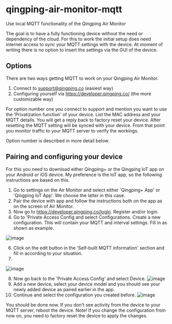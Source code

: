 # qingping-air-monitor-mqtt
Use local MQTT functionality of the Qingping Air Monitor

The goal is to have a fully functioning device without the need or dependency of the cloud. For this to work the initial setup does need internet access to sync your MQTT settings with the device. At moment of writing there is no option to insert the settings via the GUI of the device.

## Options
There are two ways getting MQTT to work on your Qingping Air Monitor.

1. Connect to support@qingping.co (easiest way)
2. Configuring yourself via https://developer.qingping.co/ (the more customizable way)

For option number one you connect to support and mention you want to use the 'Privatization function' of your device. List the MAC address and your MQTT details. You will get a reply back to factory reset your device.
After resetting the MQTT setting will be synced with your device. From that point you monitor traffic to your MQTT server to verify the workings.

Option number is described in more detail below.

## Pairing and configuring your device

For this you need to download either Qingping+ or the Qingping IoT app on your Android or iOS device. My preference is the IoT app, so the following instructions are based on this.

1. Go to settings on the Air Monitor and select either 'Qingping+ App' or 'Qingping IoT App'. We choose the latter in this case.
2. Pair the device with app and follow the instructions both on the app as on the screen of Air Monitor.
3. Now go to https://developer.qingping.co/login. Register and/or login.
4. Go to 'Private Access Config and select Configurations. Create a new configuration. This will contain your MQTT and interval settings. Fill in as shown as example.
   
![image](https://github.com/GreyEarl/qingping-air-monitor-mqtt/assets/33351068/3dc2df5d-ecba-42a4-9164-897d9b88d98e)

6. Click on the edit button in the 'Self-built MQTT information' section and fill in according to your situation.
7. 
![image](https://github.com/GreyEarl/qingping-air-monitor-mqtt/assets/33351068/ee11872a-9cc5-4d79-9951-9948facb8a59)



8. Now go back to the 'Private Access Config' and select Device.
![image](https://github.com/GreyEarl/qingping-air-monitor-mqtt/assets/33351068/ed3084d2-536a-4985-9e2d-c2f8f44005a8)
9. Add a new device, select your device model and you should see your newly added device as paired earlier in the app.
10. Continue and select the configuration you created before.
![image](https://github.com/GreyEarl/qingping-air-monitor-mqtt/assets/33351068/9e7a60d1-ee03-4491-9907-66816fd28dce)

You should be done now. If you don't see activity from the device to your MQTT server, reboot the device. Note! If you change the configuration from now on, you need to factory reset the device to apply the changes.

